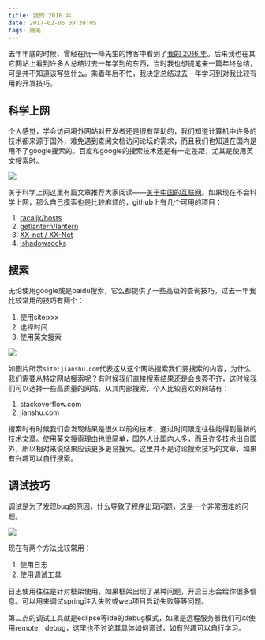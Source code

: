 ```yaml
---
title: 我的 2016 年
date: 2017-02-06 09:38:05
tags: 随笔
---
```


去年年底的时候，曾经在阮一峰先生的博客中看到了[我的 2016 年](http://www.ruanyifeng.com/blog/2016/12/year_summary.html)。后来我也在其它网站上看到许多人总结过去一年学到的东西，当时我也想提笔来一篇年终总结，可是并不知道该写些什么。乘着年后不忙，我决定总结过去一年学习到对我比较有用的开发技巧。

## 科学上网
个人感觉，学会访问境外网站对开发者还是很有帮助的，我们知道计算机中许多的技术都来源于国外，难免遇到查阅文档访问论坛的需求，而且我们也知道在国内是用不了google搜索的。百度和google的搜索技术还是有一定差距，尤其是使用英文搜索时。
<!--more-->
![](/images/62.jpg)

关于科学上网这里有篇文章推荐大家阅读——[关于中国的互联网](https://github.com/racaljk/hosts/wiki/%E5%85%B3%E4%BA%8E%E4%B8%AD%E5%9B%BD%E7%9A%84%E4%BA%92%E8%81%94%E7%BD%91)。如果现在不会科学上网，那么自己摸索也是比较麻烦的，github上有几个可用的项目：

1. [racaljk/hosts](https://github.com/racaljk/hosts)
2. [getlantern/lantern](https://github.com/getlantern/lantern)
3. [XX-net / XX-Net](https://github.com/XX-net/XX-Net)
4. [ishadowsocks](http://www.ishadowsocks.org/)



## 搜索
无论使用google或是baidu搜索，它么都提供了一些高级的查询技巧。过去一年我比较常用的技巧有两个：
1. 使用site:xxx
2. 选择时间
3. 使用英文搜索

![](/images/63.png)

如图片所示`site:jianshu.com`代表这从这个网站搜索我们要搜索的内容，为什么我们需要从特定网站搜索呢？有时候我们直接搜索结果还是会良莠不齐，这时候我们可以选择一些高质量的网站，从其内部搜索，个人比较喜欢的网站有：
1. stackoverflow.com
2. jianshu.com

搜索时有时候我们会发现结果是很久以前的技术，通过时间限定往往能得到最新的技术文章。使用英文搜索理由也很简单，国外人比国内人多，而且许多技术出自国外，所以相对来说结果应该更多更易搜索。这里并不是讨论搜索技巧的文章，如果有兴趣可以自行搜索。

## 调试技巧
调试是为了发现bug的原因，什么导致了程序出现问题，这是一个非常困难的问题。

![](/images/64.png)

现在有两个方法比较常用：
1. 使用日志
2. 使用调试工具

日志使用往往是针对框架使用，如果框架出现了某种问题，开启日志会给你很多信息。可以用来调试spring注入失败或web项目启动失败等等问题。

第二点的调试工具就是eclipse等ide的debug模式，如果是远程服务器我们可以使用remote　debug，这里也不讨论其具体如何调试，如有兴趣可以自行学习。

